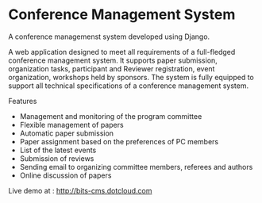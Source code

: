 Conference Management System
===

A conference managemenst system developed using Django.

A web application designed to meet all requirements of a full-fledged conference management system. It supports paper submission, organization tasks, participant and Reviewer registration, event organization, workshops held by sponsors. 
The system is fully equipped to support all technical specifications of a conference management system.

Features 

  + Management and monitoring of the program committee
  + Flexible management of papers
  + Automatic paper submission
  + Paper assignment based on the preferences of PC members
  + List of the latest events
  + Submission of reviews
  + Sending email to organizing committee members, referees and authors
  + Online discussion of papers

Live demo at : http://bits-cms.dotcloud.com
